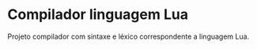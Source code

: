 # Compilador linguagem Lua

Projeto compilador com sintaxe e léxico correspondente a linguagem Lua.
